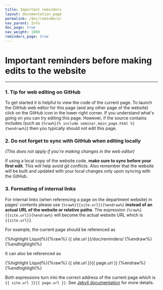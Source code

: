 ```yaml
---
title: Important reminders
layout: documentation_page
permalink: /doc/reminders/
nav_parent: Info
doc_page: true
nav_weight: 1000
reminders_page: true
---
```


# Important reminders before making edits to the website

---

### 1. Tip for web editing on GitHub

To get started it is helpful to view the code of the current page. 
To launch the GitHub web editor for this page (and any other page of the website) 
click on the GitHub icon in the lower right corner. 
If you understand what's going on you can try editing this page.
However, if the source contains includes (such as `{%raw%}{% include seminar_main_page.html %}{%endraw%}`) 
then you typically should not edit this page.

### 2. Do not forget to sync with GitHub when editing locally

*(This does not apply if you're making changes in the web editor)*

If using a local copy of the website code, **make sure to sync before your first edit**. This will help avoid git conflicts.
Also remember that the website will be built and updated with your local changes only upon syncing with the GitHub.

### 3. Formatting of internal links

For internal links (when referencing a page on the department website)
in pages' contents
please use `{%raw%}{{site.url}}{%endraw%}`
**instead of an actual URL of the website or
relative paths**.
The expression
`{%raw%}{{site.url}}{%endraw%}`
will become the actual website URL which is `{{site.url}}`.

For example, the current page should be referenced as

{%highlight Liquid%}{%raw%}
{{ site.url }}/doc/reminders/
{%endraw%}{%endhighlight%}

It can also be referenced as

{%highlight Liquid%}{%raw%}
{{ site.url }}{{ page.url }}
{%endraw%}{%endhighlight%}

Both expressions turn into the correct address of the current page which is `{{ site.url }}{{ page.url }}`.
See [Jekyll documentation](https://jekyllrb.com/docs/variables/) for more details.
